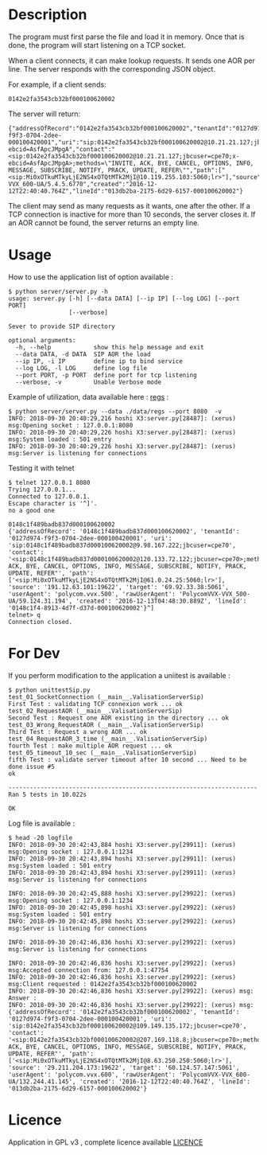 # Description

The program must first parse the file and load it in memory. Once that is done, the program will start listening on a TCP socket.

When a client connects, it can make lookup requests. It sends one AOR per line. The server responds with the corresponding JSON object.

For example, if a client sends:

```
0142e2fa3543cb32bf000100620002
```

The server will return:

```
{"addressOfRecord":"0142e2fa3543cb32bf000100620002","tenantId":"0127d974-f9f3-0704-2dee-000100420001","uri":"sip:0142e2fa3543cb32bf000100620002@10.21.21.127;jbcuser=cpe70;x-ebcid=AsfApcJMpgA","contact":"<sip:0142e2fa3543cb32bf000100620002@10.21.21.127;jbcuser=cpe70;x-ebcid=AsfApcJMpgA>;methods=\"INVITE, ACK, BYE, CANCEL, OPTIONS, INFO, MESSAGE, SUBSCRIBE, NOTIFY, PRACK, UPDATE, REFER\"","path":["<sip:Mi0xOTkuMTkyLjE2NS4xOTQtMTk2MjI@10.119.255.103:5060;lr>"],"source":"199.192.165.194:19622","target":"162.250.60.10:5061","userAgent":"polycom.vvx.600","rawUserAgent":"PolycomVVX-VVX_600-UA/5.4.5.6770","created":"2016-12-12T22:40:40.764Z","lineId":"013db2ba-2175-6d29-6157-000100620002"}
```

The client may send as many requests as it wants, one after the other.  If a TCP connection is inactive for more than 10 seconds, the server closes it. If an AOR cannot be found, the server returns an empty line.

# Usage

How to use the application list of option available : 

```
$ python server/server.py -h
usage: server.py [-h] [--data DATA] [--ip IP] [--log LOG] [--port PORT]
                 [--verbose]

Sever to provide SIP directory

optional arguments:
  -h, --help            show this help message and exit
  --data DATA, -d DATA  SIP AOR the load
  --ip IP, -i IP        define ip to bind service
  --log LOG, -l LOG     define log file
  --port PORT, -p PORT  define port for tcp listening
  --verbose, -v         Unable Verbose mode
```


Example of utilization, data available here : [regs](./data/regs) :

```
$ python server/server.py --data ./data/regs --port 8080  -v
INFO: 2018-09-30 20:40:29,216 hoshi X3:server.py[28487]: (xerus) msg:Opening socket : 127.0.0.1:8080
INFO: 2018-09-30 20:40:29,226 hoshi X3:server.py[28487]: (xerus) msg:System loaded : 501 entry
INFO: 2018-09-30 20:40:29,226 hoshi X3:server.py[28487]: (xerus) msg:Server is listening for connections

```

Testing it with telnet 

```
$ telnet 127.0.0.1 8080 
Trying 127.0.0.1...
Connected to 127.0.0.1.
Escape character is '^]'.
no a good one

0148c1f489badb837d000100620002
{'addressOfRecord': '0148c1f489badb837d000100620002', 'tenantId': '0127d974-f9f3-0704-2dee-000100420001', 'uri': 'sip:0148c1f489badb837d000100620002@9.98.167.222;jbcuser=cpe70', 'contact': '<sip:0148c1f489badb837d000100620002@120.133.72.122;jbcuser=cpe70>;methods="INVITE, ACK, BYE, CANCEL, OPTIONS, INFO, MESSAGE, SUBSCRIBE, NOTIFY, PRACK, UPDATE, REFER"', 'path': ['<sip:Mi0xOTkuMTkyLjE2NS4xOTQtMTk2MjI@61.0.24.25:5060;lr>'], 'source': '191.12.63.101:19622', 'target': '69.92.33.38:5061', 'userAgent': 'polycom.vvx.500', 'rawUserAgent': 'PolycomVVX-VVX_500-UA/59.124.31.194', 'created': '2016-12-13T04:48:30.889Z', 'lineId': '0148c1f4-8913-4d7f-d37d-000100620002'}^]
telnet> q
Connection closed.
```

# For Dev

If you perform modification to the application a uniitest is available :

```
$ python unittestSip.py 
test_01_SocketConnection (__main__.ValisationServerSip)
First Test : validating TCP connexion work ... ok
test_02_RequestAOR (__main__.ValisationServerSip)
Second Test : Request one AOR existing in the directory ... ok
test_03_Wrong_RequestAOR (__main__.ValisationServerSip)
Third Test : Request a wrong AOR ... ok
test_04_RequestAOR_3_time (__main__.ValisationServerSip)
fourth Test : make multiple AOR request ... ok
test_05_timeout_10_sec (__main__.ValisationServerSip)
fifth Test : validate server timeout after 10 second ... Need to be done issue #5
ok

----------------------------------------------------------------------
Ran 5 tests in 10.022s

OK
```

Log file is available :

```
$ head -20 logfile 
INFO: 2018-09-30 20:42:43,884 hoshi X3:server.py[29911]: (xerus) msg:Opening socket : 127.0.0.1:1234
INFO: 2018-09-30 20:42:43,894 hoshi X3:server.py[29911]: (xerus) msg:System loaded : 501 entry
INFO: 2018-09-30 20:42:43,894 hoshi X3:server.py[29911]: (xerus) msg:Server is listening for connections

INFO: 2018-09-30 20:42:45,888 hoshi X3:server.py[29922]: (xerus) msg:Opening socket : 127.0.0.1:1234
INFO: 2018-09-30 20:42:45,898 hoshi X3:server.py[29922]: (xerus) msg:System loaded : 501 entry
INFO: 2018-09-30 20:42:45,898 hoshi X3:server.py[29922]: (xerus) msg:Server is listening for connections

INFO: 2018-09-30 20:42:46,836 hoshi X3:server.py[29922]: (xerus) msg:Server is listening for connections

INFO: 2018-09-30 20:42:46,836 hoshi X3:server.py[29922]: (xerus) msg:Accepted connection from: 127.0.0.1:47754
INFO: 2018-09-30 20:42:46,836 hoshi X3:server.py[29922]: (xerus) msg:Client requested : 0142e2fa3543cb32bf000100620002
INFO: 2018-09-30 20:42:46,836 hoshi X3:server.py[29922]: (xerus) msg: Answer : 
INFO: 2018-09-30 20:42:46,836 hoshi X3:server.py[29922]: (xerus) msg:{'addressOfRecord': '0142e2fa3543cb32bf000100620002', 'tenantId': '0127d974-f9f3-0704-2dee-000100420001', 'uri': 'sip:0142e2fa3543cb32bf000100620002@109.149.135.172;jbcuser=cpe70', 'contact': '<sip:0142e2fa3543cb32bf000100620002@207.169.118.8;jbcuser=cpe70>;methods="INVITE, ACK, BYE, CANCEL, OPTIONS, INFO, MESSAGE, SUBSCRIBE, NOTIFY, PRACK, UPDATE, REFER"', 'path': ['<sip:Mi0xOTkuMTkyLjE2NS4xOTQtMTk2MjI@8.63.250.250:5060;lr>'], 'source': '29.211.204.173:19622', 'target': '60.124.57.147:5061', 'userAgent': 'polycom.vvx.600', 'rawUserAgent': 'PolycomVVX-VVX_600-UA/132.244.41.145', 'created': '2016-12-12T22:40:40.764Z', 'lineId': '013db2ba-2175-6d29-6157-000100620002'}
```

# Licence

Application in GPL v3 , complete licence available [LICENCE](./LICENCE)
